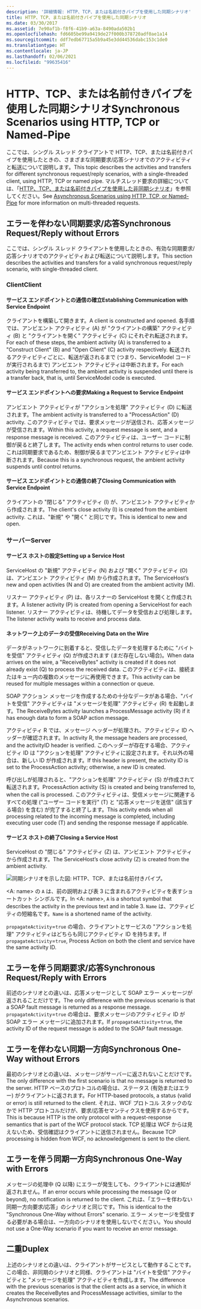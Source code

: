 ```yaml
---
description: '詳細情報: HTTP、TCP、または名前付きパイプを使用した同期シナリオ'
title: HTTP、TCP、または名前付きパイプを使用した同期シナリオ
ms.date: 03/30/2017
ms.assetid: 7e90af1b-f8f6-41b9-a63a-8490ada502b1
ms.openlocfilehash: fd6605be99a9419de27f000b378720adf0ae1a14
ms.sourcegitcommit: ddf7edb67715a5b9a45e3dd44536dabc153c1de0
ms.translationtype: HT
ms.contentlocale: ja-JP
ms.lasthandoff: 02/06/2021
ms.locfileid: "99635416"
---
```

# <a name="synchronous-scenarios-using-http-tcp-or-named-pipe"></a><span data-ttu-id="2e1ea-103">HTTP、TCP、または名前付きパイプを使用した同期シナリオ</span><span class="sxs-lookup"><span data-stu-id="2e1ea-103">Synchronous Scenarios using HTTP, TCP or Named-Pipe</span></span>

<span data-ttu-id="2e1ea-104">ここでは、シングル スレッド クライアントで HTTP、TCP、または名前付きパイプを使用したときの、さまざまな同期要求/応答シナリオでのアクティビティと転送について説明します。</span><span class="sxs-lookup"><span data-stu-id="2e1ea-104">This topic describes the activities and transfers for different synchronous request/reply scenarios, with a single-threaded client, using HTTP, TCP or named pipe.</span></span> <span data-ttu-id="2e1ea-105">マルチスレッド要求の詳細については、「[HTTP、TCP、または名前付きパイプを使用した非同期シナリオ](asynchronous-scenarios-using-http-tcp-or-named-pipe.md)」を参照してください。</span><span class="sxs-lookup"><span data-stu-id="2e1ea-105">See [Asynchronous Scenarios using HTTP, TCP, or Named-Pipe](asynchronous-scenarios-using-http-tcp-or-named-pipe.md) for more information on multi-threaded requests.</span></span>  
  
## <a name="synchronous-requestreply-without-errors"></a><span data-ttu-id="2e1ea-106">エラーを伴わない同期要求/応答</span><span class="sxs-lookup"><span data-stu-id="2e1ea-106">Synchronous Request/Reply without Errors</span></span>  

 <span data-ttu-id="2e1ea-107">ここでは、シングル スレッド クライアントを使用したときの、有効な同期要求/応答シナリオでのアクティビティおよび転送について説明します。</span><span class="sxs-lookup"><span data-stu-id="2e1ea-107">This section describes the activities and transfers for a valid synchronous request/reply scenario, with single-threaded client.</span></span>  
  
### <a name="client"></a><span data-ttu-id="2e1ea-108">Client</span><span class="sxs-lookup"><span data-stu-id="2e1ea-108">Client</span></span>  
  
#### <a name="establishing-communication-with-service-endpoint"></a><span data-ttu-id="2e1ea-109">サービス エンドポイントとの通信の確立</span><span class="sxs-lookup"><span data-stu-id="2e1ea-109">Establishing Communication with Service Endpoint</span></span>  

 <span data-ttu-id="2e1ea-110">クライアントを構築して開きます。</span><span class="sxs-lookup"><span data-stu-id="2e1ea-110">A client is constructed and opened.</span></span> <span data-ttu-id="2e1ea-111">各手順では、アンビエント アクティビティ (A) が "クライアントの構築" アクティビティ (B) と "クライアントを開く" アクティビティ (C) にそれぞれ転送されます。</span><span class="sxs-lookup"><span data-stu-id="2e1ea-111">For each of these steps, the ambient activity (A) is transferred to a "Construct Client" (B) and "Open Client" (C) activity respectively.</span></span> <span data-ttu-id="2e1ea-112">転送されるアクティビティごとに、転送が返されるまで (つまり、ServiceModel コードが実行されるまで) アンビエント アクティビティは中断されます。</span><span class="sxs-lookup"><span data-stu-id="2e1ea-112">For each activity being transferred to, the ambient activity is suspended until there is a transfer back, that is, until ServiceModel code is executed.</span></span>  
  
#### <a name="making-a-request-to-service-endpoint"></a><span data-ttu-id="2e1ea-113">サービス エンドポイントへの要求</span><span class="sxs-lookup"><span data-stu-id="2e1ea-113">Making a Request to Service Endpoint</span></span>  

 <span data-ttu-id="2e1ea-114">アンビエント アクティビティが "アクションを処理" アクティビティ (D) に転送されます。</span><span class="sxs-lookup"><span data-stu-id="2e1ea-114">The ambient activity is transferred to a "ProcessAction" (D) activity.</span></span> <span data-ttu-id="2e1ea-115">このアクティビティでは、要求メッセージが送信され、応答メッセージが受信されます。</span><span class="sxs-lookup"><span data-stu-id="2e1ea-115">Within this activity, a request message is sent, and a response message is received.</span></span> <span data-ttu-id="2e1ea-116">このアクティビティは、ユーザー コードに制御が戻ると終了します。</span><span class="sxs-lookup"><span data-stu-id="2e1ea-116">The activity ends when control returns to user code.</span></span> <span data-ttu-id="2e1ea-117">これは同期要求であるため、制御が戻るまでアンビエント アクティビティは中断されます。</span><span class="sxs-lookup"><span data-stu-id="2e1ea-117">Because this is a synchronous request, the ambient activity suspends until control returns.</span></span>  
  
#### <a name="closing-communication-with-service-endpoint"></a><span data-ttu-id="2e1ea-118">サービス エンドポイントとの通信の終了</span><span class="sxs-lookup"><span data-stu-id="2e1ea-118">Closing Communication with Service Endpoint</span></span>  

 <span data-ttu-id="2e1ea-119">クライアントの "閉じる" アクティビティ (I) が、アンビエント アクティビティから作成されます。</span><span class="sxs-lookup"><span data-stu-id="2e1ea-119">The client's close activity (I) is created from the ambient activity.</span></span> <span data-ttu-id="2e1ea-120">これは、"新規" や "開く" と同じです。</span><span class="sxs-lookup"><span data-stu-id="2e1ea-120">This is identical to new and open.</span></span>  
  
### <a name="server"></a><span data-ttu-id="2e1ea-121">サーバー</span><span class="sxs-lookup"><span data-stu-id="2e1ea-121">Server</span></span>  
  
#### <a name="setting-up-a-service-host"></a><span data-ttu-id="2e1ea-122">サービス ホストの設定</span><span class="sxs-lookup"><span data-stu-id="2e1ea-122">Setting up a Service Host</span></span>  

 <span data-ttu-id="2e1ea-123">ServiceHost の "新規" アクティビティ (N) および "開く" アクティビティ (O) は、アンビエント アクティビティ (M) から作成されます。</span><span class="sxs-lookup"><span data-stu-id="2e1ea-123">The ServiceHost’s new and open activities (N and O) are created from the ambient activity (M).</span></span>  
  
 <span data-ttu-id="2e1ea-124">リスナー アクティビティ (P) は、各リスナーの ServiceHost を開くと作成されます。</span><span class="sxs-lookup"><span data-stu-id="2e1ea-124">A listener activity (P) is created from opening a ServiceHost for each listener.</span></span> <span data-ttu-id="2e1ea-125">リスナー アクティビティは、待機してデータを受信および処理します。</span><span class="sxs-lookup"><span data-stu-id="2e1ea-125">The listener activity waits to receive and process data.</span></span>  
  
#### <a name="receiving-data-on-the-wire"></a><span data-ttu-id="2e1ea-126">ネットワーク上のデータの受信</span><span class="sxs-lookup"><span data-stu-id="2e1ea-126">Receiving Data on the Wire</span></span>  

 <span data-ttu-id="2e1ea-127">データがネットワークに到着すると、受信したデータを処理するために "バイトを受信" アクティビティ (Q) が作成されます (まだ存在しない場合)。</span><span class="sxs-lookup"><span data-stu-id="2e1ea-127">When data arrives on the wire, a "ReceiveBytes" activity is created if it does not already exist (Q) to process the received data.</span></span> <span data-ttu-id="2e1ea-128">このアクティビティは、接続またはキュー内の複数のメッセージに再使用できます。</span><span class="sxs-lookup"><span data-stu-id="2e1ea-128">This activity can be reused for multiple messages within a connection or queue.</span></span>  
  
 <span data-ttu-id="2e1ea-129">SOAP アクション メッセージを作成するための十分なデータがある場合、"バイトを受信" アクティビティは "メッセージを処理" アクティビティ (R) を起動します。</span><span class="sxs-lookup"><span data-stu-id="2e1ea-129">The ReceiveBytes activity launches a ProcessMessage activity (R) if it has enough data to form a SOAP action message.</span></span>  
  
 <span data-ttu-id="2e1ea-130">アクティビティ R では、メッセージ ヘッダーが処理され、アクティビティ ID ヘッダーが確認されます。</span><span class="sxs-lookup"><span data-stu-id="2e1ea-130">In activity R, the message headers are processed, and the activityID header is verified.</span></span> <span data-ttu-id="2e1ea-131">このヘッダーが存在する場合、アクティビティ ID は "アクションを処理" アクティビティに設定されます。それ以外の場合は、新しい ID が作成されます。</span><span class="sxs-lookup"><span data-stu-id="2e1ea-131">If this header is present, the activity ID is set to the ProcessAction activity; otherwise, a new ID is created.</span></span>  
  
 <span data-ttu-id="2e1ea-132">呼び出しが処理されると、"アクションを処理" アクティビティ (S) が作成されて転送されます。</span><span class="sxs-lookup"><span data-stu-id="2e1ea-132">ProcessAction activity (S) is created and being transferred to, when the call is processed.</span></span> <span data-ttu-id="2e1ea-133">このアクティビティは、受信メッセージに関連するすべての処理 ("ユーザー コードを実行" (T) と "応答メッセージを送信" (該当する場合) を含む) が完了すると終了します。</span><span class="sxs-lookup"><span data-stu-id="2e1ea-133">This activity ends when all processing related to the incoming message is completed, including executing user code (T) and sending the response message if applicable.</span></span>  
  
#### <a name="closing-a-service-host"></a><span data-ttu-id="2e1ea-134">サービス ホストの終了</span><span class="sxs-lookup"><span data-stu-id="2e1ea-134">Closing a Service Host</span></span>  

 <span data-ttu-id="2e1ea-135">ServiceHost の "閉じる" アクティビティ (Z) は、アンビエント アクティビティから作成されます。</span><span class="sxs-lookup"><span data-stu-id="2e1ea-135">The ServiceHost’s close activity (Z) is created from the ambient activity.</span></span>  
  
 ![同期シナリオを示した図: HTTP、TCP、または名前付きパイプ。](./media/synchronous-scenarios-using-http-tcp-or-named-pipe/synchronous-scenario-http-tcp-named-pipes.gif)  
  
 <span data-ttu-id="2e1ea-137">\<A: name> の `A` は、前の説明および表 3 に含まれるアクティビティを表すショートカット シンボルです。</span><span class="sxs-lookup"><span data-stu-id="2e1ea-137">In \<A: name>, `A` is a shortcut symbol that describes the activity in the previous text and in table 3.</span></span> <span data-ttu-id="2e1ea-138">`Name` は、アクティビティの短縮名です。</span><span class="sxs-lookup"><span data-stu-id="2e1ea-138">`Name` is a shortened name of the activity.</span></span>  
  
 <span data-ttu-id="2e1ea-139">`propagateActivity`=`true` の場合、クライアントとサービスの "アクションを処理" アクティビティはどちらも同じアクティビティ ID を持ちます。</span><span class="sxs-lookup"><span data-stu-id="2e1ea-139">If `propagateActivity`=`true`, Process Action on both the client and service have the same activity ID.</span></span>  
  
## <a name="synchronous-requestreply-with-errors"></a><span data-ttu-id="2e1ea-140">エラーを伴う同期要求/応答</span><span class="sxs-lookup"><span data-stu-id="2e1ea-140">Synchronous Request/Reply with Errors</span></span>  

 <span data-ttu-id="2e1ea-141">前述のシナリオとの違いは、応答メッセージとして SOAP エラー メッセージが返されることだけです。</span><span class="sxs-lookup"><span data-stu-id="2e1ea-141">The only difference with the previous scenario is that a SOAP fault message is returned as a response message.</span></span> <span data-ttu-id="2e1ea-142">`propagateActivity`=`true` の場合は、要求メッセージのアクティビティ ID が SOAP エラー メッセージに追加されます。</span><span class="sxs-lookup"><span data-stu-id="2e1ea-142">If `propagateActivity`=`true`, the activity ID of the request message is added to the SOAP fault message.</span></span>  
  
## <a name="synchronous-one-way-without-errors"></a><span data-ttu-id="2e1ea-143">エラーを伴わない同期一方向</span><span class="sxs-lookup"><span data-stu-id="2e1ea-143">Synchronous One-Way without Errors</span></span>  

 <span data-ttu-id="2e1ea-144">最初のシナリオとの違いは、メッセージがサーバーに返されないことだけです。</span><span class="sxs-lookup"><span data-stu-id="2e1ea-144">The only difference with the first scenario is that no message is returned to the server.</span></span> <span data-ttu-id="2e1ea-145">HTTP ベースのプロトコルの場合は、ステータス (有効またはエラー) がクライアントに返されます。</span><span class="sxs-lookup"><span data-stu-id="2e1ea-145">For HTTP-based protocols, a status (valid or error) is still returned to the client.</span></span> <span data-ttu-id="2e1ea-146">それは、WCF プロトコル スタックのなかで HTTP プロトコルだけが、要求/応答セマンティクスを使用するからです。</span><span class="sxs-lookup"><span data-stu-id="2e1ea-146">This is because HTTP is the only protocol with a request-response semantics that is part of the WCF protocol stack.</span></span> <span data-ttu-id="2e1ea-147">TCP 処理は WCF からは見えないため、受信確認はクライアントに送信されません。</span><span class="sxs-lookup"><span data-stu-id="2e1ea-147">Because TCP processing is hidden from WCF, no acknowledgement is sent to the client.</span></span>  
  
## <a name="synchronous-one-way-with-errors"></a><span data-ttu-id="2e1ea-148">エラーを伴う同期一方向</span><span class="sxs-lookup"><span data-stu-id="2e1ea-148">Synchronous One-Way with Errors</span></span>  

 <span data-ttu-id="2e1ea-149">メッセージの処理中 (Q 以降) にエラーが発生しても、クライアントには通知が返されません。</span><span class="sxs-lookup"><span data-stu-id="2e1ea-149">If an error occurs while processing the message (Q or beyond), no notification is returned to the client.</span></span> <span data-ttu-id="2e1ea-150">これは、「エラーを伴わない同期一方向要求/応答」のシナリオと同じです。</span><span class="sxs-lookup"><span data-stu-id="2e1ea-150">This is identical to the "Synchronous One-Way without Errors" scenario.</span></span> <span data-ttu-id="2e1ea-151">エラー メッセージを受信する必要がある場合は、一方向のシナリオを使用しないでください。</span><span class="sxs-lookup"><span data-stu-id="2e1ea-151">You should not use a One-Way scenario if you want to receive an error message.</span></span>  
  
## <a name="duplex"></a><span data-ttu-id="2e1ea-152">二重</span><span class="sxs-lookup"><span data-stu-id="2e1ea-152">Duplex</span></span>  

 <span data-ttu-id="2e1ea-153">上述のシナリオとの違いは、クライアントがサービスとして動作することです。この場合、非同期のシナリオと同様、クライアントは "バイトを受信" アクティビティと "メッセージを処理" アクティビティを作成します。</span><span class="sxs-lookup"><span data-stu-id="2e1ea-153">The difference with the previous scenarios is that the client acts as a service, in which it creates the ReceiveBytes and ProcessMessage activities, similar to the Asynchronous scenarios.</span></span>
